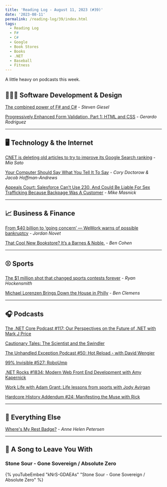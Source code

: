 ```yaml
---
title: 'Reading Log - August 11, 2023 (#39)'
date: '2023-08-11'
permalink: /reading-log/39/index.html
tags:
  - Reading Log
  - F#
  - C#
  - Google
  - Book Stores
  - Books
  - .NET
  - Baseball
  - Fitness
---
```


A little heavy on podcasts this week.
<!-- excerpt -->

## 👨🏼‍💻 Software Development & Design

[The combined power of F# and C#](https://steven-giesel.com/blogPost/2f70d926-ec92-4dfe-b278-18f78078253d) - *Steven Giesel*

[Progressively Enhanced Form Validation, Part 1: HTML and CSS](https://cloudfour.com/thinks/progressively-enhanced-form-validation-part-1-html-and-css/) - *Gerardo Rodriguez*

---

## 🖥 Technology & the Internet

[CNET is deleting old articles to try to improve its Google Search ranking](https://www.theverge.com/2023/8/9/23826342/cnet-content-pruning-deleting-articles-google-seo) - *Mia Sato*

[Your Computer Should Say What You Tell It To Say](https://www.eff.org/deeplinks/2023/08/your-computer-should-say-what-you-tell-it-say-1) - *Cory Doctorow & Jacob Hoffman-Andrews*

[Appeals Court: Salesforce Can’t Use 230, And Could Be Liable For Sex Trafficking Because Backpage Was A Customer](https://www.techdirt.com/2023/08/07/appeals-court-salesforce-cant-use-230-and-could-be-liable-for-sex-trafficking-because-backpage-was-a-customer/) - *Mike Masnick*

---

## 📈 Business & Finance

[From $40 billion to ‘going concern’ — WeWork warns of possible bankruptcy](https://www.cnbc.com/2023/08/08/wework-warns-of-remaining-going-concern-and-says-bankruptcy-possible.html) - *Jordan Novet*

[That Cool New Bookstore? It’s a Barnes & Noble.](https://www.wsj.com/articles/barnes-noble-bookstores-james-daunt-c1afc06b) - *Ben Cohen*

---

## ⚾️ Sports

[The $1 million shot that changed sports contests forever](https://www.espn.com/nba/story/_/id/36146138/million-dollar-shot-michael-jordan-chicago-bulls-1993) - *Ryan Hockensmith*

[Michael Lorenzen Brings Down the House in Philly](https://blogs.fangraphs.com/michael-lorenzen-brings-down-the-house-in-philly/) - *Ben Clemens*

---

## 🎧 Podcasts

[The .NET Core Podcast #117: Our Perspectives on the Future of .NET with Mark J Price](https://dotnetcore.show/episode-117-our-perspectives-on-the-future-of-net-with-mark-j-price/)

[Cautionary Tales: The Scientist and the Swindler](https://www.pushkin.fm/podcasts/cautionary-tales/the-scientist-and-the-swindler)

[The Unhandled Exception Podcast #50: Hot Reload - with David Wengier](https://unhandledexceptionpodcast.com/posts/0050-hotreload/)

[99% Invisible #527: RoboUmp](https://99percentinvisible.org/episode/roboump/)

[.NET Rocks #1834: Modern Web Front End Development with Amy Kapernick](https://www.dotnetrocks.com/details/1834)

[Work Life with Adam Grant: Life lessons from sports with Jody Avirgan](https://www.ted.com/podcasts/rethinking-with-adam-grant/life-lessons-from-sports-with-jody-avirgan-transcript)

[Hardcore History Addendum #24: Manifesting the Muse with Rick](https://www.youtube.com/watch?v=eosMB1jfa_0)

---

## 🎒 Everything Else

[Where's My Rest Badge?](https://annehelen.substack.com/p/wheres-my-rest-badge) - *Anne Helen Petersen*

---

## 🎵 A Song to Leave You With

<h3 class="music">Stone Sour - Gone Sovereign / Absolute Zero</h3>

{% youTubeEmbed "kNrS-GDAEAs" "Stone Sour - Gone Sovereign / Absolute Zero" %}
